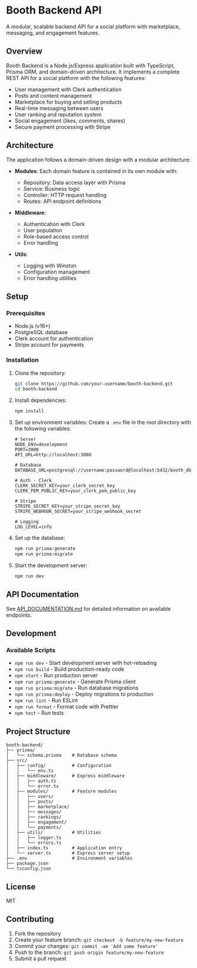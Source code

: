 # Booth Backend API

A modular, scalable backend API for a social platform with marketplace, messaging, and engagement features.

## Overview

Booth Backend is a Node.js/Express application built with TypeScript, Prisma ORM, and domain-driven architecture. It implements a complete REST API for a social platform with the following features:

- User management with Clerk authentication
- Posts and content management
- Marketplace for buying and selling products
- Real-time messaging between users
- User ranking and reputation system
- Social engagement (likes, comments, shares)
- Secure payment processing with Stripe

## Architecture

The application follows a domain-driven design with a modular architecture:

- **Modules**: Each domain feature is contained in its own module with:
  - Repository: Data access layer with Prisma
  - Service: Business logic 
  - Controller: HTTP request handling
  - Routes: API endpoint definitions

- **Middleware**: 
  - Authentication with Clerk
  - User population
  - Role-based access control
  - Error handling

- **Utils**: 
  - Logging with Winston
  - Configuration management
  - Error handling utilities

## Setup

### Prerequisites

- Node.js (v16+)
- PostgreSQL database
- Clerk account for authentication
- Stripe account for payments

### Installation

1. Clone the repository:
   ```bash
   git clone https://github.com/your-username/booth-backend.git
   cd booth-backend
   ```

2. Install dependencies:
   ```bash
   npm install
   ```

3. Set up environment variables:
   Create a `.env` file in the root directory with the following variables:
   ```
   # Server
   NODE_ENV=development
   PORT=3000
   API_URL=http://localhost:3000
   
   # Database
   DATABASE_URL=postgresql://username:password@localhost:5432/booth_db
   
   # Auth - Clerk
   CLERK_SECRET_KEY=your_clerk_secret_key
   CLERK_PEM_PUBLIC_KEY=your_clerk_pem_public_key
   
   # Stripe
   STRIPE_SECRET_KEY=your_stripe_secret_key
   STRIPE_WEBHOOK_SECRET=your_stripe_webhook_secret
   
   # Logging
   LOG_LEVEL=info
   ```

4. Set up the database:
   ```bash
   npm run prisma:generate
   npm run prisma:migrate
   ```

5. Start the development server:
   ```bash
   npm run dev
   ```

## API Documentation

See [API_DOCUMENTATION.md](./docs/API_DOCUMENTATION.md) for detailed information on available endpoints.

## Development

### Available Scripts

- `npm run dev` - Start development server with hot-reloading
- `npm run build` - Build production-ready code
- `npm start` - Run production server
- `npm run prisma:generate` - Generate Prisma client
- `npm run prisma:migrate` - Run database migrations
- `npm run prisma:deploy` - Deploy migrations to production
- `npm run lint` - Run ESLint
- `npm run format` - Format code with Prettier
- `npm test` - Run tests

## Project Structure

```
booth-backend/
├── prisma/
│   └── schema.prisma    # Database schema
├── src/
│   ├── config/          # Configuration
│   │   └── env.ts
│   ├── middleware/      # Express middleware
│   │   ├── auth.ts
│   │   └── error.ts
│   ├── modules/         # Feature modules
│   │   ├── users/
│   │   ├── posts/
│   │   ├── marketplace/
│   │   ├── messages/
│   │   ├── rankings/
│   │   ├── engagement/
│   │   └── payments/
│   ├── utils/           # Utilities
│   │   ├── logger.ts
│   │   └── errors.ts
│   ├── index.ts         # Application entry
│   └── server.ts        # Express server setup
├── .env                 # Environment variables
├── package.json
└── tsconfig.json
```

## License

MIT

## Contributing

1. Fork the repository
2. Create your feature branch: `git checkout -b feature/my-new-feature`
3. Commit your changes: `git commit -am 'Add some feature'`
4. Push to the branch: `git push origin feature/my-new-feature`
5. Submit a pull request
